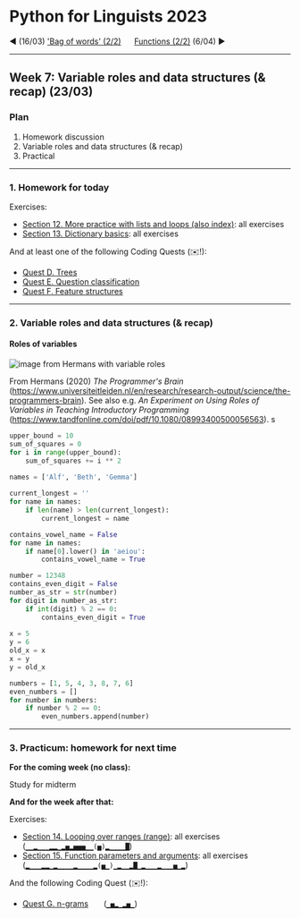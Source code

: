 
# Python for Linguists 2023

◄ (16/03) ['Bag of words' (2/2)](../classes/06_Bag_of_words_2.md)&nbsp;&nbsp;&nbsp;&nbsp;&nbsp;&nbsp;[Functions (2/2)](../classes/09_Functions_2.md) (6/04) ►

-------

## Week 7: Variable roles and data structures (& recap) (23/03)


### Plan
1. Homework discussion
2. Variable roles and data structures (& recap)
3. Practical


-------

### 1. Homework for today

Exercises:
- [Section 12. More practice with lists and loops (also index)](../exercises/12_more_lists_and_loops.md): all exercises
- [Section 13. Dictionary basics](../exercises/13_dictionary_basics.md): all exercises

And at least one of the following Coding Quests (✉️!):
- [Quest D. Trees](../quests/D_trees.md) 
- [Quest E. Question classification](../quests/E_question_classification.md) 
- [Quest F. Feature structures](../quests/F_feature_structures.md) 

-------

### 2. Variable roles and data structures (& recap)


#### Roles of variables

![image from Hermans with variable roles](images/hermans2020_roles.png)

From Hermans (2020) _The Programmer's Brain_ (https://www.universiteitleiden.nl/en/research/research-output/science/the-programmers-brain).
See also e.g. _An Experiment on Using Roles of Variables in Teaching Introductory Programming_ (https://www.tandfonline.com/doi/pdf/10.1080/08993400500056563).
s
```python
upper_bound = 10                   
sum_of_squares = 0                  
for i in range(upper_bound):             
    sum_of_squares += i ** 2
    
names = ['Alf', 'Beth', 'Gemma']         

current_longest = ''                   
for name in names:                       
    if len(name) > len(current_longest):
        current_longest = name

contains_vowel_name = False              
for name in names:                  
    if name[0].lower() in 'aeiou':
        contains_vowel_name = True

number = 12348                       
contains_even_digit = False          
number_as_str = str(number)             
for digit in number_as_str:          
    if int(digit) % 2 == 0:
        contains_even_digit = True
        
x = 5
y = 6
old_x = x                                   
x = y
y = old_x

numbers = [1, 5, 4, 3, 8, 7, 6]      
even_numbers = []                        
for number in numbers:
    if number % 2 == 0:
        even_numbers.append(number)

```

-------

### 3. Practicum: homework for next time

**For the coming week (no class):**

Study for midterm

**And for the week after that:**

Exercises:
- [Section 14. Looping over ranges (range)](../exercises/14_looping_over_ranges.md): all exercises&nbsp;&nbsp;&nbsp;&nbsp;&nbsp; (`▁▁▂▁▁▁▂▂▁▂▅▂▅▅▅▁▁(▅)▂▁▁▁▁█`)
- [Section 15. Function parameters and arguments](../exercises/15_function_parameters_and_arguments.md): all exercises&nbsp;&nbsp;&nbsp;&nbsp;&nbsp; (`▂▁▁▁▂▂▁▂▁▁▁▁▂▁▁▁▁▂(▅▁)▁▂▁▁▂█▁▂▁▁▁▂▁▁▁▅▁▂`)

And the following Coding Quest (✉️!):
- [Quest G. n-grams](../quests/G_n-grams.md) &nbsp;&nbsp;&nbsp;&nbsp;&nbsp; (`▁▅▂▁▂▅▁`)

